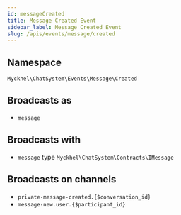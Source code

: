 ```yaml
---
id: messageCreated
title: Message Created Event
sidebar_label: Message Created Event
slug: /apis/events/message/created
---
```


## **Namespace**

`Myckhel\ChatSystem\Events\Message\Created`

## **Broadcasts as**
- `message`

## **Broadcasts with**
- `message`  type `Myckhel\ChatSystem\Contracts\IMessage`

## **Broadcasts on channels**
- `private-message-created.{$conversation_id}`
- `message-new.user.{$participant_id}`
